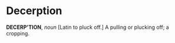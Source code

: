# Decerption

**DECERP'TION**, _noun_ \[Latin to pluck off.\] A pulling or plucking off; a cropping.